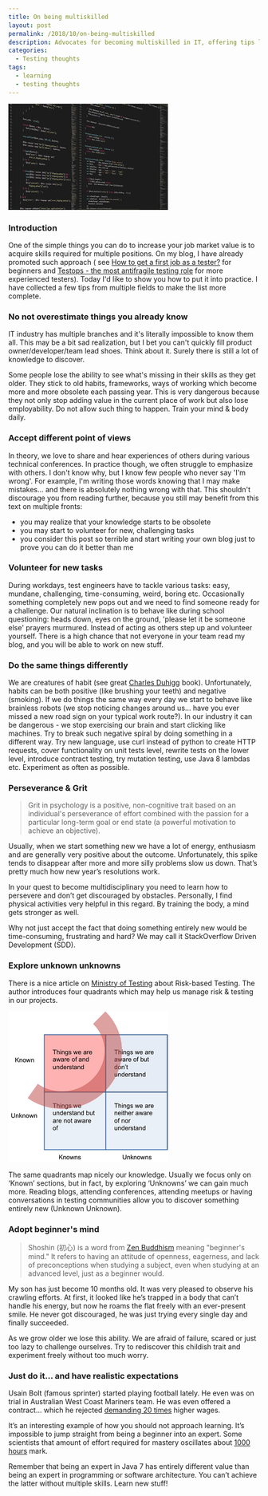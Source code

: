 ```yaml
---
title: On being multiskilled
layout: post
permalink: /2018/10/on-being-multiskilled
description: Advocates for becoming multiskilled in IT, offering tips like continuous learning, accepting new perspectives, volunteering, varying approaches, perseverance, exploring unknowns, adopting a beginner's mind, and setting realistic expectations.
categories:
  - Testing thoughts
tags:
  - learning
  - testing thoughts 
---
```


<img src="/images/blog/negative-space-programming-code-javascript-editor-boskampi-thumb-1.jpg" loading="lazy" alt="">

### Introduction

One of the simple things you can do to increase your job market value is to acquire skills required for multiple
positions. On my blog, I have already promoted such approach (
see [How to get a first job as a tester?](https://www.awesome-testing.com/2018/08/how-to-get-first-job-as-software-tester.html)
for beginners
and [Testops - the most antifragile testing role](https://www.awesome-testing.com/2018/02/testops-most-antifragile-testing-role.html)
for more experienced testers). Today I'd like to show you how to put it into practice. I have collected a few tips from
multiple fields to make the list more complete.

### No not overestimate things you already know

IT industry has multiple branches and it's literally impossible to know them all. This may be a bit sad realization, but
I bet you can't quickly fill product owner/developer/team lead shoes. Think about it. Surely there is still a lot of
knowledge to discover.

Some people lose the ability to see what's missing in their skills as they get older. They stick to old habits,
frameworks, ways of working which become more and more obsolete each passing year. This is very dangerous because they
not only stop adding value in the current place of work but also lose employability. Do not allow such thing to happen.
Train your mind & body daily.

### Accept different point of views

In theory, we love to share and hear experiences of others during various technical conferences. In practice though, we
often struggle to emphasize with others. I don't know why, but I know few people who never say 'I'm wrong'. For example,
I'm writing those words knowing that I may make mistakes… and there is absolutely nothing wrong with that. This
shouldn't discourage you from reading further, because you still may benefit from this text on multiple fronts:

* you may realize that your knowledge starts to be obsolete
* you may start to volunteer for new, challenging tasks
* you consider this post so terrible and start writing your own blog just to prove you can do it better than me

### Volunteer for new tasks 

During workdays, test engineers have to tackle various tasks: easy, mundane, challenging, time-consuming, weird, boring
etc. Occasionally something completely new pops out and we need to find someone ready for a challenge. Our natural
inclination is to behave like during school questioning: heads down, eyes on the ground, 'please let it be someone else'
prayers murmured. Instead of acting as others step up and volunteer yourself. There is a high chance that not everyone
in your team read my blog, and you will be able to work on new stuff.

### Do the same things differently

We are creatures of habit (see great [Charles Duhigg](https://www.amazon.com/gp/product/081298160X) book).
Unfortunately, habits can be both positive (like brushing your teeth) and negative (smoking). If we do things the same
way every day we start to behave like brainless robots (we stop noticing changes around us… have you ever missed a new
road sign on your typical work route?). In our industry it can be dangerous - we stop exercising our brain and start
clicking like machines. Try to break such negative spiral by doing something in a different way. Try new language, use
curl instead of python to create HTTP requests, cover functionality on unit tests level, rewrite tests on the lower
level, introduce contract testing, try mutation testing, use Java 8 lambdas etc. Experiment as often as possible.

### Perseverance & Grit

> Grit in psychology is a positive, non-cognitive trait based on an individual's perseverance of effort combined with
> the passion for a particular long-term goal or end state (a powerful motivation to achieve an objective).

Usually, when we start something new we have a lot of energy, enthusiasm and are generally very positive about the
outcome. Unfortunately, this spike tends to disappear after more and more silly problems slow us down. That’s pretty
much how new year’s resolutions work.

In your quest to become multidisciplinary you need to learn how to persevere and don’t get discouraged by obstacles.
Personally, I find physical activities very helpful in this regard. By training the body, a mind gets stronger as well.

Why not just accept the fact that doing something entirely new would be time-consuming, frustrating and hard? We may
call it StackOverflow Driven Development (SDD).

### Explore unknown unknowns

There is a nice article
on [Ministry of Testing](https://www.ministryoftesting.com/dojo/lessons/not-sure-about-uncertainty) about Risk-based
Testing. The author introduces four quadrants which may help us manage risk & testing in our projects.

![](/images/blog/slide2.png)

The same quadrants map nicely our knowledge. Usually we focus only on ‘Known’ sections, but in fact, by exploring
‘Unknowns’ we can gain much more. Reading blogs, attending conferences, attending meetups or having conversations in
testing communities allow you to discover something entirely new (Unknown Unknown).

### Adopt beginner's mind

> Shoshin (初心) is a word from [Zen Buddhism](https://en.wikipedia.org/wiki/Zen_Buddhism) meaning "beginner's mind." It
> refers to having an attitude of openness, eagerness, and lack of preconceptions when studying a subject, even when
> studying at an advanced level, just as a beginner would.

My son has just become 10 months old. It was very pleased to observe his crawling efforts. At first, it looked like he’s
trapped in a body that can’t handle his energy, but now he roams the flat freely with an ever-present smile. He never
got discouraged, he was just trying every single day and finally succeeded.

As we grow older we lose this ability. We are afraid of failure, scared or just too lazy to challenge ourselves. Try to
rediscover this childish trait and experiment freely without too much worry.

### Just do it… and have realistic expectations

Usain Bolt (famous sprinter) started playing football lately. He even was on trial in Australian West Coast Mariners
team. He was even offered a contract… which he
rejected [demanding 20 times](https://www.foxsports.com.au/football/a-league/report-usain-bolt-and-central-coast-mariners-set-to-part-ways-after-contract-offer-was-rejected/news-story/3556ed1a37f3d6857ea45d14d17523db?fbclid=IwAR2URpS-z5Z8cbkV50WSY5qqS5ANDiMnFWE8GmP0ZB1IoV6vEU2MGqcF8PE&nk=a74b8630a39c1f4c47f16bea224d956e-1541174584)
higher wages.

It’s an interesting example of how you should not approach learning. It’s impossible to jump straight from being a
beginner into an expert. Some scientists that amount of effort required for mastery oscillates
about [1000 hours](http://www.pgbovine.net/1000-hour-rule.htm) mark.

Remember that being an expert in Java 7 has entirely different value than being an expert in programming or software
architecture. You can’t achieve the latter without multiple skills. Learn new stuff!

